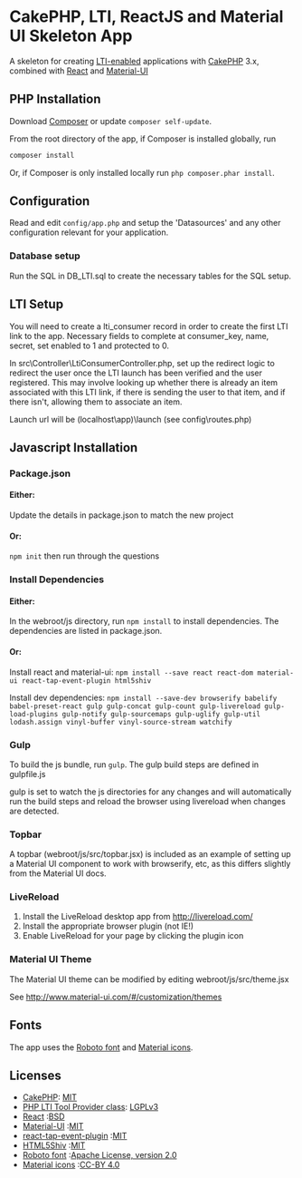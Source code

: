 # CakePHP, LTI, ReactJS and Material UI Skeleton App

A skeleton for creating [LTI-enabled](http://www.spvsoftwareproducts.com/php/lti_tool_provider/) 
applications with [CakePHP](http://cakephp.org) 3.x, 
combined with [React](https://facebook.github.io/react) 
and [Material-UI](http://www.material-ui.com/)

## PHP Installation

Download [Composer](http://getcomposer.org/doc/00-intro.md) or update `composer self-update`.

From the root directory of the app, if Composer is installed globally, run
```bash
composer install
```

Or, if Composer is only installed locally run `php composer.phar install`.

## Configuration

Read and edit `config/app.php` and setup the 'Datasources' and any other
configuration relevant for your application.

### Database setup

Run the SQL in DB_LTI.sql to create the necessary tables for the SQL setup. 

## LTI Setup

You will need to create a lti_consumer record in order to create the first LTI 
link to the app. Necessary fields to complete at consumer_key, name, secret, 
set enabled to 1 and protected to 0.

In src\Controller\LtiConsumerController.php, set up the redirect logic to 
redirect the user once the LTI launch has been verified and the user 
registered. This may involve looking up whether there is already an item 
associated with this LTI link, if there is sending the user to that item, and 
if there isn't, allowing them to associate an item.

Launch url will be (localhost\app)\launch (see config\routes.php)

## Javascript Installation

### Package.json

#### Either:

Update the details in package.json to match the new project

#### Or:

`npm init` then run through the questions

### Install Dependencies

#### Either:

In the webroot/js directory, run `npm install` to install dependencies.
The dependencies are listed in package.json.

#### Or:

Install react and material-ui:
`npm install --save react react-dom material-ui react-tap-event-plugin html5shiv`

Install dev dependencies:
`npm install --save-dev browserify babelify babel-preset-react gulp gulp-concat gulp-count gulp-livereload gulp-load-plugins gulp-notify gulp-sourcemaps gulp-uglify gulp-util lodash.assign vinyl-buffer vinyl-source-stream watchify`

### Gulp
To build the js bundle, run `gulp`. The gulp build steps are defined in 
gulpfile.js

gulp is set to watch the js directories for any changes and will automatically
run the build steps and reload the browser using livereload when changes are 
detected. 

### Topbar

A topbar (webroot/js/src/topbar.jsx) is included as an example of setting up a 
Material UI component to work with browserify, etc, as this differs slightly 
from the Material UI docs.

### LiveReload

1. Install the LiveReload desktop app from http://livereload.com/
2. Install the appropriate browser plugin (not IE!)
3. Enable LiveReload for your page by clicking the plugin icon

### Material UI Theme

The Material UI theme can be modified by editing webroot/js/src/theme.jsx

See http://www.material-ui.com/#/customization/themes

## Fonts

The app uses the [Roboto font](https://www.google.com/fonts/specimen/Roboto) 
and [Material icons](https://design.google.com/icons/).

## Licenses
* [CakePHP](http://cakephp.org/): [MIT](https://github.com/cakephp/cakephp/blob/master/LICENSE.txt)
* [PHP LTI Tool Provider class](http://www.spvsoftwareproducts.com/php/lti_tool_provider/): [LGPLv3](http://www.gnu.org/licenses/lgpl.html)
* [React](https://facebook.github.io/react) :[BSD](https://github.com/facebook/react/blob/master/LICENSE)
* [Material-UI](http://www.material-ui.com/) :[MIT](https://github.com/callemall/material-ui/blob/master/LICENSE)
* [react-tap-event-plugin](https://github.com/zilverline/react-tap-event-plugin) :[MIT](https://github.com/zilverline/react-tap-event-plugin/blob/master/LICENSE)
* [HTML5Shiv](https://github.com/aFarkas/html5shiv) :[MIT](https://github.com/aFarkas/html5shiv/blob/master/MIT%20and%20GPL2%20licenses.md)
* [Roboto font](https://www.google.com/fonts/specimen/Roboto) :[Apache License, version 2.0](http://www.apache.org/licenses/LICENSE-2.0.html)
* [Material icons](https://design.google.com/icons/) :[CC-BY 4.0](https://creativecommons.org/licenses/by/4.0/)
